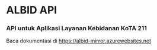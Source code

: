 # ALBID API
### API untuk Aplikasi Layanan Kebidanan KoTA 211
Baca dokumentasi di <https://albid-mirror.azurewebsites.net>
